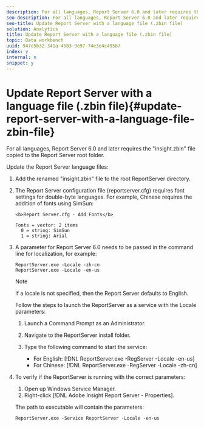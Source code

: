 ```yaml
---
description: For all languages, Report Server 6.0 and later requires the "insight.zbin" file copied to the Report Server root folder.
seo-description: For all languages, Report Server 6.0 and later requires the "insight.zbin" file copied to the Report Server root folder.
seo-title: Update Report Server with a language file (.zbin file)
solution: Analytics
title: Update Report Server with a language file (.zbin file)
topic: Data workbench
uuid: 947c5b32-341a-4583-9e97-74e3e4c495b7
index: y
internal: n
snippet: y
---
```


# Update Report Server with a language file (.zbin file){#update-report-server-with-a-language-file-zbin-file}

For all languages, Report Server 6.0 and later requires the "insight.zbin" file copied to the Report Server root folder.

 Update the Report Server language files:

1. Add the renamed "insight.zbin" file to the root ReportServer directory. 
1. The Report Server configuration file (reportserver.cfg) requires font settings for double-byte languages. For example, Chinese requires the addition of fonts using SimSun: 

   ```
   <b>Report Server.cfg - Add Fonts</b> 
    
   Fonts = vector: 2 items 
     0 = string: SimSun 
     1 = string: Arial
   ```

1. A parameter for Report Server 6.0 needs to be passed in the command line for localization, for example: 

   ```
   ReportServer.exe -Locale -zh-cn 
   ReportServer.exe -Locale -en-us
   ```

   >[!NOTE]
   >
   >If a locale is not specified, then the Report Server defaults to English.

   Follow the steps to launch the ReportServer as a service with the Locale parameters:

    1. Launch a Command Prompt as an Administrator. 
    1. Navigate to the ReportServer install folder. 
    1. Type the following command to start the service:

        * For English: [!DNL ReportServer.exe -RegServer -Locale -en-us] 
        * For Chinese: [!DNL ReportServer.exe -RegServer -Locale -zh-cn]

1. To verify if the ReportServer is running with the correct parameters:

    1. Open up Windows Service Manager. 
    1. Right-click [!DNL Adobe Insight Report Server - Properties].

   The path to executable will contain the parameters:

   ```
   ReportServer.exe -Service ReportServer -Locale -en-us
   ```

